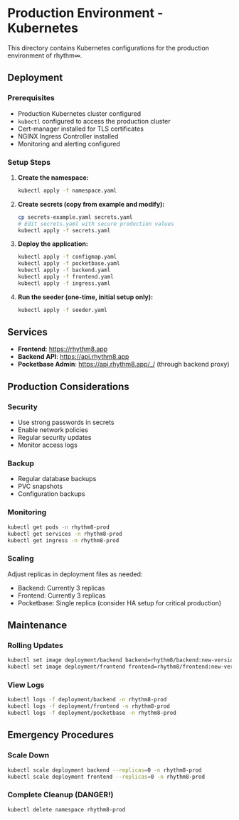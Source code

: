 # Production Environment - Kubernetes

This directory contains Kubernetes configurations for the production environment of rhythm∞.

## Deployment

### Prerequisites
- Production Kubernetes cluster configured
- `kubectl` configured to access the production cluster
- Cert-manager installed for TLS certificates
- NGINX Ingress Controller installed
- Monitoring and alerting configured

### Setup Steps

1. **Create the namespace:**
   ```bash
   kubectl apply -f namespace.yaml
   ```

2. **Create secrets (copy from example and modify):**
   ```bash
   cp secrets-example.yaml secrets.yaml
   # Edit secrets.yaml with secure production values
   kubectl apply -f secrets.yaml
   ```

3. **Deploy the application:**
   ```bash
   kubectl apply -f configmap.yaml
   kubectl apply -f pocketbase.yaml
   kubectl apply -f backend.yaml
   kubectl apply -f frontend.yaml
   kubectl apply -f ingress.yaml
   ```

4. **Run the seeder (one-time, initial setup only):**
   ```bash
   kubectl apply -f seeder.yaml
   ```

## Services

- **Frontend**: https://rhythm8.app
- **Backend API**: https://api.rhythm8.app
- **Pocketbase Admin**: https://api.rhythm8.app/_/ (through backend proxy)

## Production Considerations

### Security
- Use strong passwords in secrets
- Enable network policies
- Regular security updates
- Monitor access logs

### Backup
- Regular database backups
- PVC snapshots
- Configuration backups

### Monitoring
```bash
kubectl get pods -n rhythm8-prod
kubectl get services -n rhythm8-prod
kubectl get ingress -n rhythm8-prod
```

### Scaling
Adjust replicas in deployment files as needed:
- Backend: Currently 3 replicas
- Frontend: Currently 3 replicas
- Pocketbase: Single replica (consider HA setup for critical production)

## Maintenance

### Rolling Updates
```bash
kubectl set image deployment/backend backend=rhythm8/backend:new-version -n rhythm8-prod
kubectl set image deployment/frontend frontend=rhythm8/frontend:new-version -n rhythm8-prod
```

### View Logs
```bash
kubectl logs -f deployment/backend -n rhythm8-prod
kubectl logs -f deployment/frontend -n rhythm8-prod
kubectl logs -f deployment/pocketbase -n rhythm8-prod
```

## Emergency Procedures

### Scale Down
```bash
kubectl scale deployment backend --replicas=0 -n rhythm8-prod
kubectl scale deployment frontend --replicas=0 -n rhythm8-prod
```

### Complete Cleanup (DANGER!)
```bash
kubectl delete namespace rhythm8-prod
```